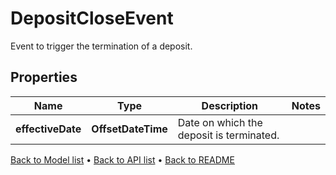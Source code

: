 

# DepositCloseEvent

Event to trigger the termination of a deposit.

## Properties

| Name | Type | Description | Notes |
|------------ | ------------- | ------------- | -------------|
|**effectiveDate** | **OffsetDateTime** | Date on which the deposit is terminated. |  |



[Back to Model list](../README.md#documentation-for-models) &#8226; [Back to API list](../README.md#documentation-for-api-endpoints) &#8226; [Back to README](../README.md)



